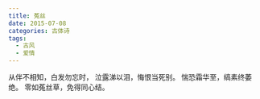 ```yaml
---
title: 菟丝
date: 2015-07-08
categories: 古体诗
tags:
  - 古风
  - 爱情
---
```


从伴不相知，白发勿忘时，<!--more-->
泣露涕以泪，悔恨当死别。
惴恐霜华至，缟素终萎绝。
零如菟丝草，免得同心结。